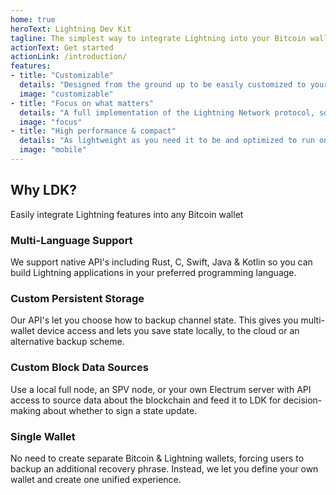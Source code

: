 ```yaml
---
home: true
heroText: Lightning Dev Kit
tagline: The simplest way to integrate Lightning into your Bitcoin wallet
actionText: Get started
actionLink: /introduction/
features:
- title: "Customizable"
  details: "Designed from the ground up to be easily customized to your application needs: persistence, networking, chain source, routing, key management, wallet, you name it."
  image: "customizable"
- title: "Focus on what matters"
  details: "A full implementation of the Lightning Network protocol, so you can focus on crafting custom-tailored user experiences."
  image: "focus"
- title: "High performance & compact"
  details: "As lightweight as you need it to be and optimized to run on all embedded devices such as mobile phones, IoT devices, PoS terminals and more."
  image: "mobile"
---
```


<div class="intro">
<h2>Why LDK?</h2>
<p>Easily integrate Lightning features into any Bitcoin wallet</p>
</div>

<div class="features">
<div class="feature">
<h3>Multi-Language Support</h3>

We support native API's including Rust, C, Swift, Java & Kotlin so you can build Lightning applications in your preferred programming language. 

</div>

<div class="feature">
<h3>Custom Persistent Storage</h3>

Our API's let you choose how to backup channel state. This gives you multi-wallet device access and lets you save state locally, to the cloud or an alternative backup scheme.

</div>

<div class="feature">
<h3>Custom Block Data Sources</h3>

Use a local full node, an SPV node, or your own Electrum server with API access to source data about the blockchain  and feed it to LDK for decision-making about whether to sign a state update.

</div>

<div class="feature">
<h3>Single Wallet</h3>

No need to create separate Bitcoin & Lightning wallets, forcing users to backup an additional recovery phrase. Instead, we let you define your own wallet and create one unified experience. 

</div>
</div>


